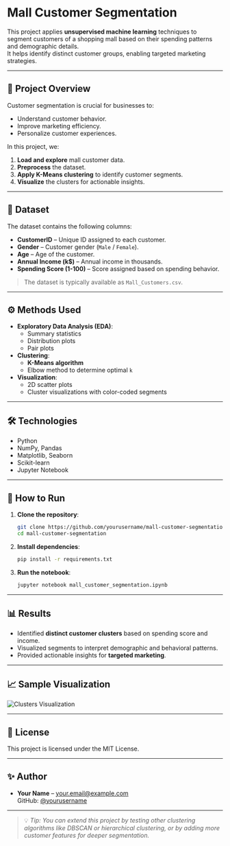 # Mall Customer Segmentation

This project applies **unsupervised machine learning** techniques to segment customers of a shopping mall based on their spending patterns and demographic details.  
It helps identify distinct customer groups, enabling targeted marketing strategies.

---

## 📌 Project Overview

Customer segmentation is crucial for businesses to:
- Understand customer behavior.
- Improve marketing efficiency.
- Personalize customer experiences.

In this project, we:
1. **Load and explore** mall customer data.
2. **Preprocess** the dataset.
3. **Apply K-Means clustering** to identify customer segments.
4. **Visualize** the clusters for actionable insights.

---

## 📂 Dataset

The dataset contains the following columns:
- **CustomerID** – Unique ID assigned to each customer.
- **Gender** – Customer gender (`Male` / `Female`).
- **Age** – Age of the customer.
- **Annual Income (k$)** – Annual income in thousands.
- **Spending Score (1-100)** – Score assigned based on spending behavior.

> The dataset is typically available as `Mall_Customers.csv`.

---

## ⚙️ Methods Used

- **Exploratory Data Analysis (EDA)**:
  - Summary statistics
  - Distribution plots
  - Pair plots
- **Clustering**:
  - **K-Means algorithm**
  - Elbow method to determine optimal `k`
- **Visualization**:
  - 2D scatter plots
  - Cluster visualizations with color-coded segments

---

## 🛠️ Technologies

- Python
- NumPy, Pandas
- Matplotlib, Seaborn
- Scikit-learn
- Jupyter Notebook

---

## 🚀 How to Run

1. **Clone the repository**:
   ```bash
   git clone https://github.com/yourusername/mall-customer-segmentation.git
   cd mall-customer-segmentation
   ```

2. **Install dependencies**:
   ```bash
   pip install -r requirements.txt
   ```

3. **Run the notebook**:
   ```bash
   jupyter notebook mall_customer_segmentation.ipynb
   ```

---

## 📊 Results

- Identified **distinct customer clusters** based on spending score and income.
- Visualized segments to interpret demographic and behavioral patterns.
- Provided actionable insights for **targeted marketing**.

---

## 📈 Sample Visualization

![Clusters Visualization](images/clusters.png)

---

## 📜 License

This project is licensed under the MIT License.

---

## ✨ Author

- **Your Name** – [your.email@example.com](mailto:your.email@example.com)  
  GitHub: [@yourusername](https://github.com/yourusername)

---

> 💡 *Tip: You can extend this project by testing other clustering algorithms like DBSCAN or hierarchical clustering, or by adding more customer features for deeper segmentation.*
